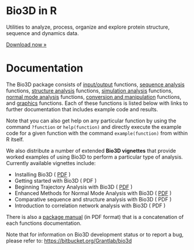 <div class="hero-unit">
<h1>Bio3D in R</h1>

<p>Utilities to analyze, process, organize and explore protein structure, sequence and dynamics data.</p>
<p><a href="http://thegrantlab.org/bio3d/download/download.html" class="btn btn-primary btn-large">Download now &raquo;</a></p>  
</div>

# Documentation

The Bio3D package consists of <a href="#Input/Output:">input/output</a> functions, <a href="#Sequence Analysis:">sequence analysis</a> functions, <a href="#Structure Analysis:">structure analysis</a> functions, <a href="#Trajectory Analysis:">simulation analysis</a> functions, <a href="#Normal Mode Analysis:">normal mode analysis</a> functions, <a href="#Utilities:">conversion and manipulation</a> functions, and <a href="#Graphics:">graphics</a> functions. Each of these functions is listed below with links to further documentation that includes example code and results. 

Note that you can also get help on any particular function by using the command `?function` or `help(function)` and directly execute the example code for a given function with the command `example(function)` from within R itself. 

We also distribute a number of extended **Bio3D vignettes** that provide worked examples of using Bio3D to perform a particular type of analysis. Currently available vignettes include:
- Installing Bio3D ( <a href="http://thegrantlab.org/bio3d/Bio3D_install.pdf">PDF</a> )
- Getting started with Bio3D ( PDF )
- Beginning Trajectory Analysis with Bio3D ( <a href="http://thegrantlab.org/bio3d/Bio3D_md.pdf">PDF</a> )
- Enhanced Methods for Normal Mode Analysis with Bio3D ( <a href="http://thegrantlab.org/bio3d/Bio3D_nma.pdf">PDF</a> )
- Comparative sequence and structure analysis with Bio3D ( PDF )
- Introduction to correlation network analysis with Bio3D ( PDF )

There is also a <a href="http://thegrantlab.org/bio3d/bio3d.pdf">package manual</a> (in PDF format) that is a concatenation of each functions documentation. 

Note that for information on Bio3D development status or to report a bug, please refer to: https://bitbucket.org/Grantlab/bio3d 